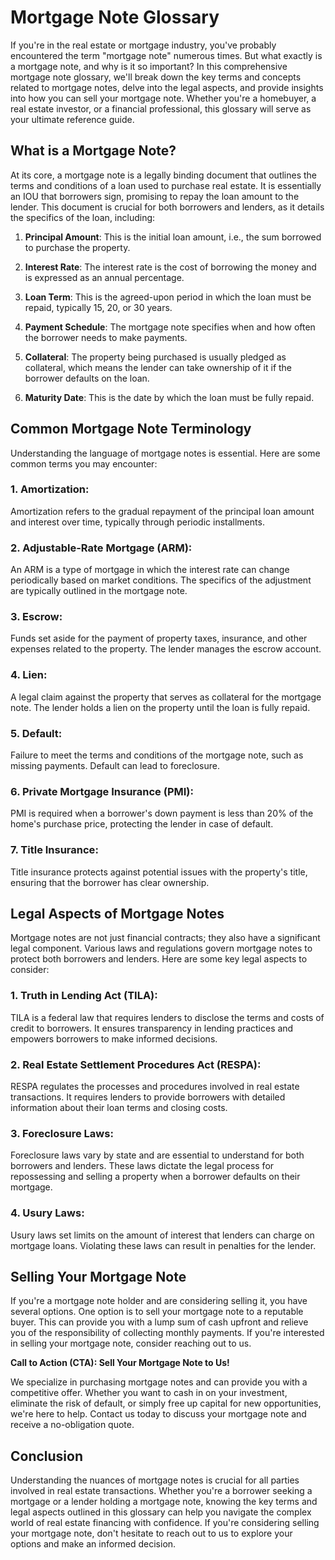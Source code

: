 # Mortgage Note Glossary

If you're in the real estate or mortgage industry, you've probably encountered the term "mortgage note" numerous times. But what exactly is a mortgage note, and why is it so important? In this comprehensive mortgage note glossary, we'll break down the key terms and concepts related to mortgage notes, delve into the legal aspects, and provide insights into how you can sell your mortgage note. Whether you're a homebuyer, a real estate investor, or a financial professional, this glossary will serve as your ultimate reference guide.

## What is a Mortgage Note?

At its core, a mortgage note is a legally binding document that outlines the terms and conditions of a loan used to purchase real estate. It is essentially an IOU that borrowers sign, promising to repay the loan amount to the lender. This document is crucial for both borrowers and lenders, as it details the specifics of the loan, including:

1. **Principal Amount**: This is the initial loan amount, i.e., the sum borrowed to purchase the property.

2. **Interest Rate**: The interest rate is the cost of borrowing the money and is expressed as an annual percentage.

3. **Loan Term**: This is the agreed-upon period in which the loan must be repaid, typically 15, 20, or 30 years.

4. **Payment Schedule**: The mortgage note specifies when and how often the borrower needs to make payments.

5. **Collateral**: The property being purchased is usually pledged as collateral, which means the lender can take ownership of it if the borrower defaults on the loan.

6. **Maturity Date**: This is the date by which the loan must be fully repaid.

## Common Mortgage Note Terminology

Understanding the language of mortgage notes is essential. Here are some common terms you may encounter:

### 1. **Amortization**:

Amortization refers to the gradual repayment of the principal loan amount and interest over time, typically through periodic installments.

### 2. **Adjustable-Rate Mortgage (ARM)**:

An ARM is a type of mortgage in which the interest rate can change periodically based on market conditions. The specifics of the adjustment are typically outlined in the mortgage note.

### 3. **Escrow**:

Funds set aside for the payment of property taxes, insurance, and other expenses related to the property. The lender manages the escrow account.

### 4. **Lien**:

A legal claim against the property that serves as collateral for the mortgage note. The lender holds a lien on the property until the loan is fully repaid.

### 5. **Default**:

Failure to meet the terms and conditions of the mortgage note, such as missing payments. Default can lead to foreclosure.

### 6. **Private Mortgage Insurance (PMI)**:

PMI is required when a borrower's down payment is less than 20% of the home's purchase price, protecting the lender in case of default.

### 7. **Title Insurance**:

Title insurance protects against potential issues with the property's title, ensuring that the borrower has clear ownership.

## Legal Aspects of Mortgage Notes

Mortgage notes are not just financial contracts; they also have a significant legal component. Various laws and regulations govern mortgage notes to protect both borrowers and lenders. Here are some key legal aspects to consider:

### 1. **Truth in Lending Act (TILA)**:

TILA is a federal law that requires lenders to disclose the terms and costs of credit to borrowers. It ensures transparency in lending practices and empowers borrowers to make informed decisions.

### 2. **Real Estate Settlement Procedures Act (RESPA)**:

RESPA regulates the processes and procedures involved in real estate transactions. It requires lenders to provide borrowers with detailed information about their loan terms and closing costs.

### 3. **Foreclosure Laws**:

Foreclosure laws vary by state and are essential to understand for both borrowers and lenders. These laws dictate the legal process for repossessing and selling a property when a borrower defaults on their mortgage.

### 4. **Usury Laws**:

Usury laws set limits on the amount of interest that lenders can charge on mortgage loans. Violating these laws can result in penalties for the lender.

## Selling Your Mortgage Note

If you're a mortgage note holder and are considering selling it, you have several options. One option is to sell your mortgage note to a reputable buyer. This can provide you with a lump sum of cash upfront and relieve you of the responsibility of collecting monthly payments. If you're interested in selling your mortgage note, consider reaching out to us.

**Call to Action (CTA): Sell Your Mortgage Note to Us!**

We specialize in purchasing mortgage notes and can provide you with a competitive offer. Whether you want to cash in on your investment, eliminate the risk of default, or simply free up capital for new opportunities, we're here to help. Contact us today to discuss your mortgage note and receive a no-obligation quote.

## Conclusion

Understanding the nuances of mortgage notes is crucial for all parties involved in real estate transactions. Whether you're a borrower seeking a mortgage or a lender holding a mortgage note, knowing the key terms and legal aspects outlined in this glossary can help you navigate the complex world of real estate financing with confidence. If you're considering selling your mortgage note, don't hesitate to reach out to us to explore your options and make an informed decision.
